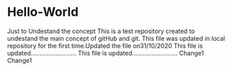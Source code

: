 # Hello-World
Just to Undestand the concept
This is a test repository created to undestand the main concept of gitHub and git.
This file was updated in local repository for the first time.Updated the file on31/10/2020
This file is updated..........................
This file is updated..........................
Change1
Change1